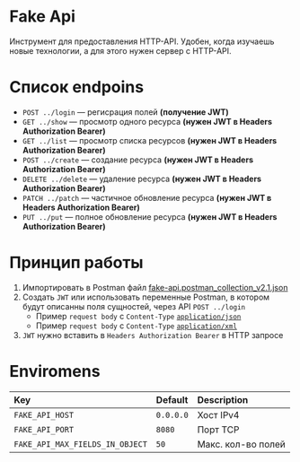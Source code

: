 # Fake Api

Инструмент для предоставления HTTP-API. Удобен, когда изучаешь новые технологии, а для этого нужен сервер с HTTP-API.

# Список endpoins
* `POST ../login` — регисрация полей **(получение JWT)**
* `GET ../show` — просмотр одного ресурса **(нужен JWT в Headers Authorization Bearer)**
* `GET ../list` — просмотр списка ресурсов **(нужен JWT в Headers Authorization Bearer)**
* `POST ../create` — создание ресурса **(нужен JWT в Headers Authorization Bearer)**
* `DELETE ../delete` — удаление ресурса **(нужен JWT в Headers Authorization Bearer)**
* `PATCH ../patch` — частичное обновление ресурса **(нужен JWT в Headers Authorization Bearer)**
* `PUT ../put` — полное обновление ресурса **(нужен JWT в Headers Authorization Bearer)**

# Принцип работы
1. Импортировать в Postman файл [fake-api.postman_collection_v2.1.json](https://github.com/FromSi/fake_api/blob/master/examples/fake-api.postman_collection_v2.1.json)
2. Создать `JWT` или использовать переменные Postman, в котором будут описанны поля сущностей, через API `POST ../login`
   - Пример `request body` с `Content-Type` [`application/json`](https://github.com/FromSi/fake_api/blob/master/examples/example_payload.json)
   - Пример `request body` с `Content-Type` [`application/xml`](https://github.com/FromSi/fake_api/blob/master/examples/example_payload.xml)
3. `JWT` нужно вставить в `Headers Authorization Bearer` в HTTP запросе

# Enviromens
|Key                            |Default  |Description       |
|:------------------------------|:--------|:-----------------|
|`FAKE_API_HOST`                |`0.0.0.0`|Хост IPv4         |
|`FAKE_API_PORT`                |`8080`   |Порт TCP          |
|`FAKE_API_MAX_FIELDS_IN_OBJECT`|`50`     |Макс. кол-во полей|
